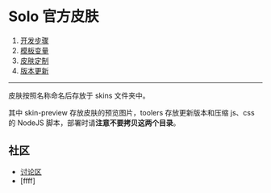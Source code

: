 # Solo 官方皮肤

1. [开发步骤](https://hacpai.com/article/1493814851007)
2. [模板变量](https://hacpai.com/article/1493814851007#toc_h2_4)
3. [皮肤定制](https://github.com/b3log/solo/wiki/skins_custom)
4. [版本更新](https://github.com/b3log/solo/wiki/Skins_change_log)

----

皮肤按照名称命名后存放于 skins 文件夹中。

其中 skin-preview 存放皮肤的预览图片，toolers 存放更新版本和压缩 js、css 的 NodeJS 脚本，部署时请**注意不要拷贝这两个目录**。

## 社区

* [讨论区](https://hacpai.com/tag/solo)
* [ffff]
